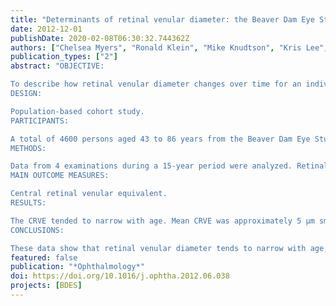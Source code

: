 ```yaml
---
title: "Determinants of retinal venular diameter: the Beaver Dam Eye Study"
date: 2012-12-01
publishDate: 2020-02-08T06:30:32.744362Z
authors: ["Chelsea Myers", "Ronald Klein", "Mike Knudtson", "Kris Lee", "Ronald Gangnon", "Tien Wong", "Barbara Klein"]
publication_types: ["2"]
abstract: "OBJECTIVE:

To describe how retinal venular diameter changes over time for an individual and to examine differences in these changes among people with different risk profiles.
DESIGN:

Population-based cohort study.
PARTICIPANTS:

A total of 4600 persons aged 43 to 86 years from the Beaver Dam Eye Study (BDES) who participated in at least 1 examination and had venular diameter measured in the right eye.
METHODS:

Data from 4 examinations during a 15-year period were analyzed. Retinal venular diameter was measured from photographs at each examination by computer-assisted methods and summarized as the central retinal venular equivalent (CRVE). Associations of risk factors with concurrent CRVE measurements and changes in CRVE over time were determined using multivariate analyses.
MAIN OUTCOME MEASURES:

Central retinal venular equivalent.
RESULTS:

The CRVE tended to narrow with age. Mean CRVE was approximately 5 μm smaller (225 vs. 230 μm) for the average 70-year-old compared with the average 50-year-old, and was approximately 13 μm smaller (217 vs. 230 μm) for the average 85-year-old compared with the average 50-year-old. Male sex (beta estimate [β] = 5.24; 95% confidence interval [CI], 3.58-6.90), history of current cigarette smoking (β = 9.38; 95% CI, 8.26-10.49), and higher white blood cell (WBC) count (per 1000/μL: β = 0.95; 95% CI, 0.74-1.16) were independently associated with larger concurrent CRVE, whereas higher mean arterial blood pressure (per 5 mmHg: β = -0.36; 95% CI, -0.50 to -0.23) and higher serum high-density lipoprotein (HDL) cholesterol (per 10 mg/dl: β = 0.89; 95% CI, -1.15 to -0.63) were independently associated with smaller concurrent CRVE. History of cardiovascular disease (CVD) (β = -0.16; 95% CI, -0.26 to -0.06) and presence of chronic kidney disease (CKD) (β = -0.20; 95% CI, -0.34 to -0.05) were associated with a greater decrease in CRVE over time.
CONCLUSIONS:

These data show that retinal venular diameter tends to narrow with age; concurrent venular diameter is independently associated with sex, blood pressure, serum HDL cholesterol, WBC count, and history of current cigarette smoking; and change in CRVE is independently associated with a history of CVD and presence of CKD. The different independent effects of these interrelated factors on CRVE highlight the complex relationship between CRVE and systemic diseases and conditions and the difficulty in determining specific causes of change in CRVE over time."
featured: false
publication: "*Ophthalmology*"
doi: https://doi.org/10.1016/j.ophtha.2012.06.038
projects: [BDES]
---
```


